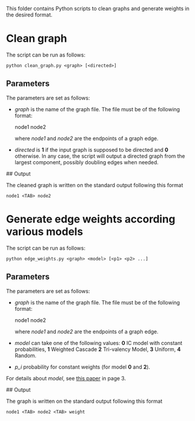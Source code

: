 This folder contains Python scripts to clean graphs and generate weights in
the desired format.

# Clean graph

The script can be run as follows:

    python clean_graph.py <graph> [<directed>]

## Parameters

The parameters are set as follows:

* *graph* is the name of the graph file. The file must be of the following
  format:

    node1 <TAB> node2

  where *node1* and *node2* are the endpoints of a graph edge.

* *directed* is **1** if the input graph is supposed to be directed and **0**
  otherwise. In any case, the script will output a directed graph from the
  largest component, possibly doubling edges when needed.

## Output

The cleaned graph is written on the standard output following this format

    node1 <TAB> node2

# Generate edge weights according various models

The script can be run as follows:

    python edge_weights.py <graph> <model> [<p1> <p2> ...]

## Parameters

The parameters are set as follows:

* *graph* is the name of the graph file. The file must be of the following
  format:

    node1 <TAB> node2

  where *node1* and *node2* are the endpoints of a graph edge.

* *model* can take one of the following values: **0** IC model with constant
  probabilities, **1** Weighted Cascade **2** Tri-valency Model, **3** Uniform,
  **4** Random.
* *p_i* probability for constant weights (for model **0** and **2**).

For details about *model*, see [this paper][1] in page 3.

## Output

The graph is written on the standard output following this format

    node1 <TAB> node2 <TAB> weight

[1]: <http://people.cs.umass.edu/~sainyam/papers/SIGMOD17_im_benchmarking.pdf> "A. Arora, S. Galhotra, S. Ranu. Debunking the Myths of Influence Maximization: An In-Depth Benchmarking study. SIGMOD 2017"
